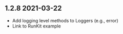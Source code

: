 ## 1.2.8 2021-03-22

- Add logging level methods to Loggers (e.g., error)
- Link to RunKit example

